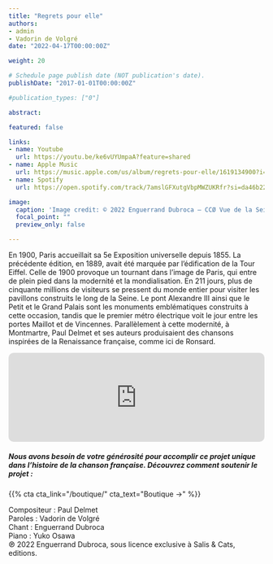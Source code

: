 ```yaml
---
title: "Regrets pour elle"
authors:
- admin
- Vadorin de Volgré
date: "2022-04-17T00:00:00Z"

weight: 20

# Schedule page publish date (NOT publication's date).
publishDate: "2017-01-01T00:00:00Z"

#publication_types: ["0"]

abstract: 

featured: false

links:
- name: Youtube
  url: https://youtu.be/ke6vUYUmpaA?feature=shared
- name: Apple Music
  url: https://music.apple.com/us/album/regrets-pour-elle/1619134900?i=1619135304
- name: Spotify
  url: https://open.spotify.com/track/7amslGFXutgVbpMWZUKRfr?si=da46b22fcc514e51

image:
  caption: 'Image credit: © 2022 Enguerrand Dubroca – CCØ Vue de la Seine en 1900, Neurdein Frères – Paris Collections / Musée Carnavalet'
  focal_point: ""
  preview_only: false

---
```


En 1900, Paris accueillait sa 5e Exposition universelle depuis 1855. La précédente édition, en 1889, avait été marquée par l’édification de la Tour Eiffel. Celle de 1900 provoque un tournant dans l’image de Paris, qui entre de plein pied dans la modernité et la mondialisation. En 211 jours, plus de cinquante millions de visiteurs se pressent du monde entier pour visiter les pavillons construits le long de la Seine. Le pont Alexandre III ainsi que le Petit et le Grand Palais sont les monuments emblématiques construits à cette occasion, tandis que le premier métro électrique voit le jour entre les portes Maillot et de Vincennes. Parallèlement à cette modernité, à Montmartre, Paul Delmet et ses auteurs produisaient des chansons inspirées de la Renaissance française, comme ici de Ronsard.


<iframe allow="autoplay *; encrypted-media *; fullscreen *; clipboard-write" frameborder="0" height="175" style="width:100%;max-width:720px;overflow:hidden;border-radius:10px;" sandbox="allow-forms allow-popups allow-same-origin allow-scripts allow-storage-access-by-user-activation allow-top-navigation-by-user-activation" src="https://embed.music.apple.com/us/album/regrets-pour-elle/1619134900?i=1619135304"></iframe>

##### Nous avons besoin de votre générosité pour accomplir ce projet unique dans l’histoire de la chanson française. Découvrez comment soutenir le projet :
{{% cta cta_link="/boutique/" cta_text="Boutique →" %}}

<p>Compositeur : Paul Delmet <br>
Paroles : Vadorin de Volgré<br>
Chant : Enguerrand Dubroca<br>
Piano : Yuko Osawa<br>
℗ 2022 Enguerrand Dubroca, sous licence exclusive à Salis & Cats, editions.</p>


